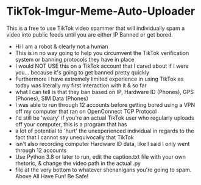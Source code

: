 # TikTok-Imgur-Meme-Auto-Uploader
 This is a free to use TikTok video spammer that will individually spam a video into public feeds until you are either IP Banned or get bored. 

* Hi I am a robot & clearly not a human
* This is in no way going to help you circumvent the TikTok verification system or banning protocols they have in place
* I would NOT USE this on a TikTok account that I cared about if I were you... because it's going to get banned pretty quickly
* Furthermore I have extremely limited experience in using TikTok as today was literally my first interaction with it & so far
* what I can tell is that they ban based on IP, Hardware ID (Phones), GPS (Phones), SIM Data (Phones)
* I was able to run through 12 accounts before getting bored using a VPN off my computer that ran on OpenConnect TCP Protocol
* I'd still be 'weary' if you're an actual TikTok user who regularly uploads off your computer, this is a program that has
* a lot of potential to 'hurt' the unexperienced individual in regards to the fact that I cannot say unequivocally that TikTok
* isn't also recording computer Hardware ID data, like I said I only went through 12 accounts
* Use Python 3.8 or later to run, edit the caption.txt file with your own rhetoric, & change the video path in the actual .py
* file at the very bottom to whatever shenanigans you're going to spam. Above All Have Fun! Be Safe!
